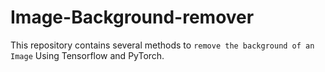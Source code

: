 # Image-Background-remover
This repository contains several methods to `remove the background of an Image` Using Tensorflow and PyTorch.
